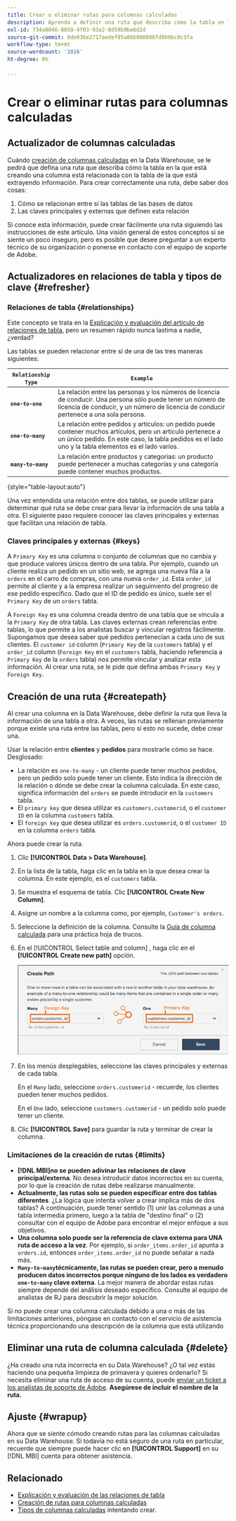 ```yaml
---
title: Crear o eliminar rutas para columnas calculadas
description: Aprenda a definir una ruta que describa cómo la tabla en la que está creando una columna está relacionada con la tabla de la que está extrayendo información.
exl-id: 734a8046-8058-4f03-93a2-8d59b9be6d2d
source-git-commit: 8de036e2717aedef95a8bb908898fd9b9bc9c3fa
workflow-type: tm+mt
source-wordcount: '1016'
ht-degree: 0%

---
```


# Crear o eliminar rutas para columnas calculadas

## Actualizador de columnas calculadas

Cuándo [creación de columnas calculadas](../data-warehouse-mgr/creating-calculated-columns.md) en la Data Warehouse, se le pedirá que defina una ruta que describa cómo la tabla en la que está creando una columna está relacionada con la tabla de la que está extrayendo información. Para crear correctamente una ruta, debe saber dos cosas:

1. Cómo se relacionan entre sí las tablas de las bases de datos
1. Las claves principales y externas que definen esta relación

Si conoce esta información, puede crear fácilmente una ruta siguiendo las instrucciones de este artículo. Una visión general de estos conceptos si se siente un poco inseguro, pero es posible que desee preguntar a un experto técnico de su organización o ponerse en contacto con el equipo de soporte de Adobe.

## Actualizadores en relaciones de tabla y tipos de clave {#refresher}

### Relaciones de tabla {#relationships}

Este concepto se trata en la [Explicación y evaluación del artículo de relaciones de tabla](../../data-analyst/data-warehouse-mgr/table-relationships.md), pero un resumen rápido nunca lastima a nadie, ¿verdad?

Las tablas se pueden relacionar entre sí de una de las tres maneras siguientes:

| **`Relationship Type`** | **`Example`** |
|-----|-----|
| **`one-to-one`** | La relación entre las personas y los números de licencia de conducir. Una persona sólo puede tener un número de licencia de conducir, y un número de licencia de conducir pertenece a una sola persona. |
| **`one-to-many`** | La relación entre pedidos y artículos: un pedido puede contener muchos artículos, pero un artículo pertenece a un único pedido. En este caso, la tabla pedidos es el lado uno y la tabla elementos es el lado varios. |
| **`many-to-many`** | La relación entre productos y categorías: un producto puede pertenecer a muchas categorías y una categoría puede contener muchos productos. |

{style="table-layout:auto"}

Una vez entendida una relación entre dos tablas, se puede utilizar para determinar qué ruta se debe crear para llevar la información de una tabla a otra. El siguiente paso requiere conocer las claves principales y externas que facilitan una relación de tabla.

### Claves principales y externas {#keys}

A `Primary Key` es una columna o conjunto de columnas que no cambia y que produce valores únicos dentro de una tabla. Por ejemplo, cuando un cliente realiza un pedido en un sitio web, se agrega una nueva fila a la `orders` en el carro de compras, con una nueva `order_id`. Esta `order_id` permite al cliente y a la empresa realizar un seguimiento del progreso de ese pedido específico. Dado que el ID de pedido es único, suele ser el `Primary Key` de un `orders` tabla.

A `Foreign Key` es una columna creada dentro de una tabla que se vincula a la `Primary Key` de otra tabla. Las claves externas crean referencias entre tablas, lo que permite a los analistas buscar y vincular registros fácilmente. Supongamos que desea saber qué pedidos pertenecían a cada uno de sus clientes. El `customer id` column (`Primary Key` de la `customers` tabla) y el `order_id` column (`Foreign Key` en el `customers` tabla, haciendo referencia a `Primary Key` de la `orders` tabla) nos permite vincular y analizar esta información. Al crear una ruta, se le pide que defina ambas `Primary Key` y `Foreign Key`.

## Creación de una ruta {#createpath}

Al crear una columna en la Data Warehouse, debe definir la ruta que lleva la información de una tabla a otra. A veces, las rutas se rellenan previamente porque existe una ruta entre las tablas, pero si esto no sucede, debe crear una.

Usar la relación entre **clientes** y **pedidos** para mostrarle cómo se hace. Desglosado:

* La relación es `one-to-many` - un cliente puede tener muchos pedidos, pero un pedido solo puede tener un cliente. Esto indica la dirección de la relación o dónde se debe crear la columna calculada. En este caso, significa información del `orders` se puede introducir en la `customers` tabla.
* El `primary key` que desea utilizar es `customers.customerid`, o el `customer ID` en la columna `customers` tabla.
* El `foreign key` que desea utilizar es `orders.customerid`, o el `customer ID` en la columna `orders` tabla.

Ahora puede crear la ruta.

1. Clic **[!UICONTROL Data > Data Warehouse]**.
1. En la lista de la tabla, haga clic en la tabla en la que desea crear la columna. En este ejemplo, es el `customers` tabla.
1. Se muestra el esquema de tabla. Clic **[!UICONTROL Create New Column]**.
1. Asigne un nombre a la columna como, por ejemplo, `Customer's orders`.
1. Seleccione la definición de la columna. Consulte la [Guía de columna calculada](../data-warehouse-mgr/creating-calculated-columns.md) para una práctica hoja de trucos.
1. En el [!UICONTROL Select table and column] , haga clic en el **[!UICONTROL Create new path]** opción.

   ![Creación de rutas para columnas calculadas modales](../../assets/Creating_Paths_modal.png)

1. En los menús desplegables, seleccione las claves principales y externas de cada tabla.

   En el `Many` lado, seleccione `orders.customerid` - recuerde, los clientes pueden tener muchos pedidos.

   En el `One` lado, seleccione `customers.customerid` - un pedido solo puede tener un cliente.

1. Clic **[!UICONTROL Save]** para guardar la ruta y terminar de crear la columna.

### Limitaciones de la creación de rutas {#limits}

* **[!DNL MBI]no se pueden adivinar las relaciones de clave principal/externa**. No desea introducir datos incorrectos en su cuenta, por lo que la creación de rutas debe realizarse manualmente.
* **Actualmente, las rutas solo se pueden especificar entre dos tablas diferentes**. ¿La lógica que intenta volver a crear implica más de dos tablas? A continuación, puede tener sentido (1) unir las columnas a una tabla intermedia primero, luego a la tabla de &quot;destino final&quot; o (2) consultar con el equipo de Adobe para encontrar el mejor enfoque a sus objetivos.
* **Una columna solo puede ser la referencia de clave externa para UNA ruta de acceso a la vez**. Por ejemplo, si `order_items.order_id` apunta a `orders.id`, entonces `order_items.order_id` no puede señalar a nada más.
* **`Many-to-many`técnicamente, las rutas se pueden crear, pero a menudo producen datos incorrectos porque ninguno de los lados es verdadero `one-to-many` clave externa**. La mejor manera de abordar estas rutas siempre depende del análisis deseado específico. Consulte al equipo de analistas de RJ para descubrir la mejor solución.

Si no puede crear una columna calculada debido a una o más de las limitaciones anteriores, póngase en contacto con el servicio de asistencia técnica proporcionando una descripción de la columna que está utilizando

## Eliminar una ruta de columna calculada {#delete}

¿Ha creado una ruta incorrecta en su Data Warehouse? ¿O tal vez estás haciendo una pequeña limpieza de primavera y quieres ordenarlo? Si necesita eliminar una ruta de acceso de su cuenta, puede [enviar un ticket a los analistas de soporte de Adobe](../../guide-overview.md). **Asegúrese de incluir el nombre de la ruta.**

## Ajuste {#wrapup}

Ahora que se siente cómodo creando rutas para las columnas calculadas en su Data Warehouse. Si todavía no está seguro de una ruta en particular, recuerde que siempre puede hacer clic en **[!UICONTROL Support]** en su [!DNL MBI] cuenta para obtener asistencia.

## Relacionado

* [Explicación y evaluación de las relaciones de tabla](../data-warehouse-mgr/table-relationships.md)
* [Creación de rutas para columnas calculadas](../data-warehouse-mgr/create-paths-calc-columns.md)
* [Tipos de columnas calculadas](../data-warehouse-mgr/calc-column-types.md) intentando crear.
